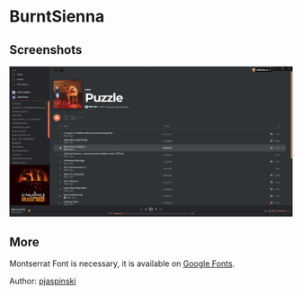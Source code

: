 # BurntSienna

## Screenshots

![BurntSienna](./screenshots/screenshot.png)

## More

Montserrat Font is necessary, it is available on [Google Fonts](https://fonts.google.com/specimen/Montserrat).

Author: [pjaspinski](https://github.com/pjaspinski)
